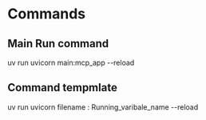 # Commands 
## Main Run command
uv run uvicorn main:mcp_app --reload

## Command tempmlate
uv run uvicorn filename : Running_varibale_name --reload 